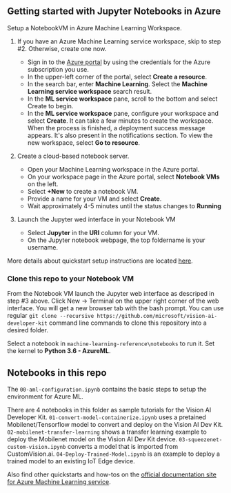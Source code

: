 ## Getting started with Jupyter Notebooks in Azure
Setup a NotebookVM in Azure Machine Learning Workspace.
1. If you have an Azure Machine Learning service workspace, skip to step #2. Otherwise, create one now.
   - Sign in to the [Azure portal](https://portal.azure.com) by using the credentials for the Azure subscription you use.
   - In the upper-left corner of the portal, select __Create a resource__.
   - In the search bar, enter __Machine Learning__. Select the __Machine Learning service workspace__ search result.
   - In the __ML service workspace__ pane, scroll to the bottom and select Create to begin.
   - In the __ML service workspace__ pane, configure your workspace and select __Create__. It can take a few minutes to create the workspace. When the process is finished, a deployment success message appears. It's also present in the notifications section. To view the new workspace, select __Go to resource__.

2. Create a cloud-based notebook server.
   - Open your Machine Learning workspace in the Azure portal.
   - On your workspace page in the Azure portal, select __Notebook VMs__ on the left.
   - Select __+New__ to create a notebook VM.
   - Provide a name for your VM and select __Create__.
   - Wait approximately 4-5 minutes until the status changes to __Running__
3. Launch the Jupyter wed interface in your Notebook VM
   - Select __Jupyter__ in the __URI__ column for your VM.
   - On the Jupyter notebook webpage, the top foldername is your username.
   
More details about quickstart setup instructions are located [here](https://docs.microsoft.com/en-us/azure/machine-learning/service/quickstart-run-cloud-notebook).

### Clone this repo to your Notebook VM
From the Notebook VM launch the Jupyter web interface as descriped in step #3 above. Click New -> Terminal on the upper right corner of the web interface. You will get a new browser tab with the bash prompt. 
You can use regular `git clone --recursive https://github.com/microsoft/vision-ai-developer-kit` command line commands to clone this repository into a desired folder.

Select a notebook in `machine-learning-reference\notebooks` to run it. Set the kernel to **Python 3.6 - AzureML**.

## Notebooks in this repo
The `00-aml-configuration.ipynb` contains the basic steps to setup the environment for Azure ML.

There are 4 notebooks in this folder as sample tutorials for the Vision AI Developer Kit.
`01-convert-model-containerize.ipynb` uses a pretained Mobilenet/Tensorflow model to convert and deploy on the Vision AI Dev Kit.
`02-mobilenet-transfer-learning` shows a transfer learning example to deploy the Mobilenet model on the Vision AI Dev Kit device.
`03-squeezenet-custom-vision.ipynb` converts a model that is imported from CustomVision.ai.
`04-Deploy-Trained-Model.ipynb` is an example to deploy a trained model to an existing IoT Edge device. 

Also find other quickstarts and how-tos on the [official documentation site for Azure Machine Learning service](https://docs.microsoft.com/en-us/azure/machine-learning/service/).
